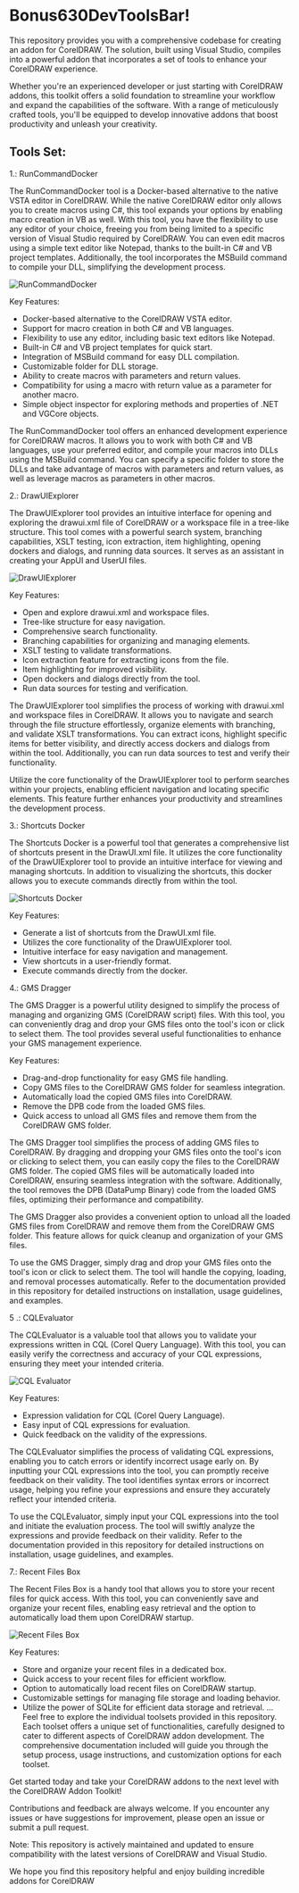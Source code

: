 
# Bonus630DevToolsBar!

This repository provides you with a comprehensive codebase for creating an addon for CorelDRAW. The solution, built using Visual Studio, compiles into a powerful addon that incorporates a set of tools to enhance your CorelDRAW experience.

Whether you're an experienced developer or just starting with CorelDRAW addons, this toolkit offers a solid foundation to streamline your workflow and expand the capabilities of the software. With a range of meticulously crafted tools, you'll be equipped to develop innovative addons that boost productivity and unleash your creativity.

## Tools Set:

1.: RunCommandDocker

The RunCommandDocker tool is a Docker-based alternative to the native VSTA editor in CorelDRAW. While the native CorelDRAW editor only allows you to create macros using C#, this tool expands your options by enabling macro creation in VB as well. With this tool, you have the flexibility to use any editor of your choice, freeing you from being limited to a specific version of Visual Studio required by CorelDRAW. You can even edit macros using a simple text editor like Notepad, thanks to the built-in C# and VB project templates. Additionally, the tool incorporates the MSBuild command to compile your DLL, simplifying the development process.

![RunCommandDocker](Screenshots/run-command-docker.PNG)

Key Features:

* Docker-based alternative to the CorelDRAW VSTA editor.
* Support for macro creation in both C# and VB languages.
* Flexibility to use any editor, including basic text editors like Notepad.
* Built-in C# and VB project templates for quick start.
* Integration of MSBuild command for easy DLL compilation.
* Customizable folder for DLL storage.
* Ability to create macros with parameters and return values.
* Compatibility for using a macro with return value as a parameter for another macro.
* Simple object inspector for exploring methods and properties of .NET and VGCore objects.

The RunCommandDocker tool offers an enhanced development experience for CorelDRAW macros. It allows you to work with both C# and VB languages, use your preferred editor, and compile your macros into DLLs using the MSBuild command. You can specify a specific folder to store the DLLs and take advantage of macros with parameters and return values, as well as leverage macros as parameters in other macros.

2.: DrawUIExplorer

The DrawUIExplorer tool provides an intuitive interface for opening and exploring the drawui.xml file of CorelDRAW or a workspace file in a tree-like structure. This tool comes with a powerful search system, branching capabilities, XSLT testing, icon extraction, item highlighting, opening dockers and dialogs, and running data sources. It serves as an assistant in creating your AppUI and UserUI files.

![DrawUIExplorer](Screenshots/drawui-explorer.PNG)

Key Features:

* Open and explore drawui.xml and workspace files.
* Tree-like structure for easy navigation.
* Comprehensive search functionality.
* Branching capabilities for organizing and managing elements.
* XSLT testing to validate transformations.
* Icon extraction feature for extracting icons from the file.
* Item highlighting for improved visibility.
* Open dockers and dialogs directly from the tool.
* Run data sources for testing and verification.

The DrawUIExplorer tool simplifies the process of working with drawui.xml and workspace files in CorelDRAW. It allows you to navigate and search through the file structure effortlessly, organize elements with branching, and validate XSLT transformations. You can extract icons, highlight specific items for better visibility, and directly access dockers and dialogs from within the tool. Additionally, you can run data sources to test and verify their functionality.

Utilize the core functionality of the DrawUIExplorer tool to perform searches within your projects, enabling efficient navigation and locating specific elements. This feature further enhances your productivity and streamlines the development process.

3.: Shortcuts Docker

The Shortcuts Docker is a powerful tool that generates a comprehensive list of shortcuts present in the DrawUI.xml file. It utilizes the core functionality of the DrawUIExplorer tool to provide an intuitive interface for viewing and managing shortcuts. In addition to visualizing the shortcuts, this docker allows you to execute commands directly from within the tool.

![Shortcuts Docker](Screenshots/Shortcuts-docker.PNG)

Key Features:

* Generate a list of shortcuts from the DrawUI.xml file.
* Utilizes the core functionality of the DrawUIExplorer tool.
* Intuitive interface for easy navigation and management.
* View shortcuts in a user-friendly format.
* Execute commands directly from the docker.

4.: GMS Dragger

The GMS Dragger is a powerful utility designed to simplify the process of managing and organizing GMS (CorelDRAW script) files. With this tool, you can conveniently drag and drop your GMS files onto the tool's icon or click to select them. The tool provides several useful functionalities to enhance your GMS management experience.

Key Features:

* Drag-and-drop functionality for easy GMS file handling.
* Copy GMS files to the CorelDRAW GMS folder for seamless integration.
* Automatically load the copied GMS files into CorelDRAW.
* Remove the DPB code from the loaded GMS files.
* Quick access to unload all GMS files and remove them from the CorelDRAW GMS folder.

The GMS Dragger tool simplifies the process of adding GMS files to CorelDRAW. By dragging and dropping your GMS files onto the tool's icon or clicking to select them, you can easily copy the files to the CorelDRAW GMS folder. The copied GMS files will be automatically loaded into CorelDRAW, ensuring seamless integration with the software. Additionally, the tool removes the DPB (DataPump Binary) code from the loaded GMS files, optimizing their performance and compatibility.

The GMS Dragger also provides a convenient option to unload all the loaded GMS files from CorelDRAW and remove them from the CorelDRAW GMS folder. This feature allows for quick cleanup and organization of your GMS files.

To use the GMS Dragger, simply drag and drop your GMS files onto the tool's icon or click to select them. The tool will handle the copying, loading, and removal processes automatically. Refer to the documentation provided in this repository for detailed instructions on installation, usage guidelines, and examples.

5 .: CQLEvaluator

The CQLEvaluator is a valuable tool that allows you to validate your expressions written in CQL (Corel Query Language). With this tool, you can easily verify the correctness and accuracy of your CQL expressions, ensuring they meet your intended criteria.

![CQL Evaluator](Screenshots/cql.png)

Key Features:

* Expression validation for CQL (Corel Query Language).
* Easy input of CQL expressions for evaluation.
* Quick feedback on the validity of the expressions.

The CQLEvaluator simplifies the process of validating CQL expressions, enabling you to catch errors or identify incorrect usage early on. By inputting your CQL expressions into the tool, you can promptly receive feedback on their validity. The tool identifies syntax errors or incorrect usage, helping you refine your expressions and ensure they accurately reflect your intended criteria.

To use the CQLEvaluator, simply input your CQL expressions into the tool and initiate the evaluation process. The tool will swiftly analyze the expressions and provide feedback on their validity. Refer to the documentation provided in this repository for detailed instructions on installation, usage guidelines, and examples.

7.: Recent Files Box

The Recent Files Box is a handy tool that allows you to store your recent files for quick access. With this tool, you can conveniently save and organize your recent files, enabling easy retrieval and the option to automatically load them upon CorelDRAW startup.

![Recent Files Box](Screenshots/recent-file-box.png)

Key Features:

* Store and organize your recent files in a dedicated box.
* Quick access to your recent files for efficient workflow.
* Option to automatically load recent files on CorelDRAW startup.
* Customizable settings for managing file storage and loading behavior.
* Utilize the power of SQLite for efficient data storage and retrieval.
...
Feel free to explore the individual toolsets provided in this repository. Each toolset offers a unique set of functionalities, carefully designed to cater to different aspects of CorelDRAW addon development. The comprehensive documentation included will guide you through the setup process, usage instructions, and customization options for each toolset.

Get started today and take your CorelDRAW addons to the next level with the CorelDRAW Addon Toolkit!

Contributions and feedback are always welcome. If you encounter any issues or have suggestions for improvement, please open an issue or submit a pull request.

Note: This repository is actively maintained and updated to ensure compatibility with the latest versions of CorelDRAW and Visual Studio.



We hope you find this repository helpful and enjoy building incredible addons for CorelDRAW
